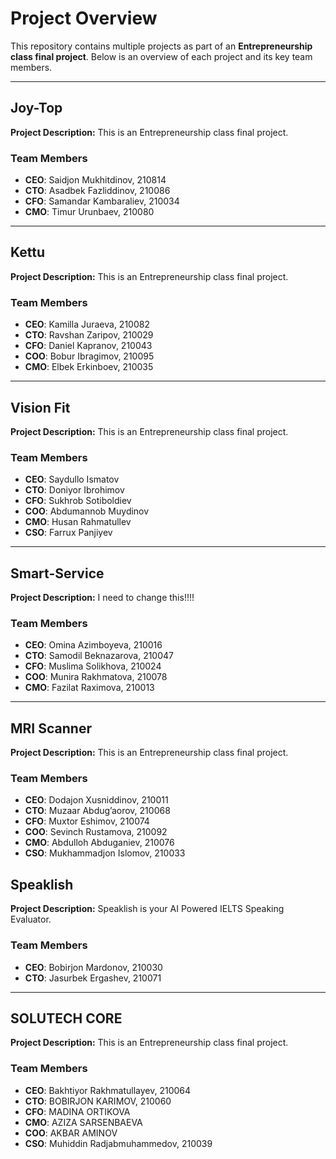 # Project Overview

This repository contains multiple projects as part of an **Entrepreneurship class final project**. Below is an overview of each project and its key team members.

---

## **Joy-Top**

**Project Description:**
This is an Entrepreneurship class final project.

### Team Members
- **CEO**: Saidjon Mukhitdinov, 210814
- **CTO**: Asadbek Fazliddinov, 210086
- **CFO**: Samandar Kambaraliev, 210034
- **CMO**: Timur Urunbaev, 210080

---

## **Kettu**

**Project Description:**
This is an Entrepreneurship class final project.

### Team Members
- **CEO**: Kamilla Juraeva, 210082
- **CTO**: Ravshan Zaripov, 210029
- **CFO**: Daniel Kapranov, 210043
- **COO**: Bobur Ibragimov, 210095
- **CMO**: Elbek Erkinboev, 210035

---

## **Vision Fit**

**Project Description:**
This is an Entrepreneurship class final project.

### Team Members
- **CEO**: Saydullo Ismatov
- **CTO**: Doniyor Ibrohimov
- **CFO**: Sukhrob Sotiboldiev
- **COO**: Abdumannob Muydinov
- **CMO**: Husan Rahmatullev
- **CSO**: Farrux Panjiyev

---

## **Smart-Service**

**Project Description:**
I need to change this!!!!

### Team Members
- **CEO**: Omina Azimboyeva, 210016
- **CTO**: Samodil Beknazarova, 210047
- **CFO**: Muslima Solikhova, 210024
- **COO**: Munira Rakhmatova, 210078
- **CMO**: Fazilat Raximova, 210013

---

## **MRI Scanner**

**Project Description:**
This is an Entrepreneurship class final project.

### Team Members
- **CEO**: Dodajon Xusniddinov, 210011
- **CTO**: Muzaar Abdug’aorov, 210068
- **CFO**: Muxtor Eshimov, 210074
- **COO**: Sevinch Rustamova, 210092
- **CMO**: Abdulloh Abduganiev, 210076
- **CSO**: Mukhammadjon Islomov, 210033

## **Speaklish**

**Project Description:**
Speaklish is your AI Powered IELTS Speaking Evaluator.

### Team Members
- **CEO**: Bobirjon Mardonov, 210030
- **CTO**: Jasurbek Ergashev, 210071

---

## **SOLUTECH CORE**

**Project Description:**
This is an Entrepreneurship class final project.

### Team Members
- **CEO**: Bakhtiyor Rakhmatullayev, 210064
- **CTO**: BOBIRJON KARIMOV, 210060
- **CFO**: MADINA ORTIKOVA
- **CMO**: AZIZA SARSENBAEVA
- **COO**: AKBAR AMINOV
- **CSO**: Muhiddin Radjabmuhammedov, 210039
